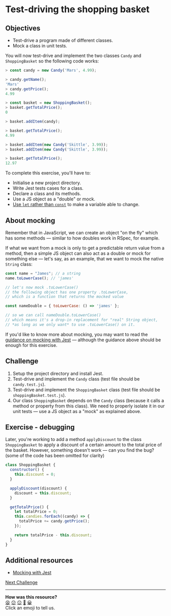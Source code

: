 # Test-driving the shopping basket

## Objectives

 * Test-drive a program made of different classes.
 * Mock a class in unit tests.

You will now test-drive and implement the two classes `Candy` and `ShoppingBasket` so the
following code works:

```javascript
> const candy = new Candy('Mars', 4.99);

> candy.getName();
'Mars'
> candy.getPrice();
4.99

> const basket = new ShoppingBasket();
> basket.getTotalPrice();
0

> basket.addItem(candy);

> basket.getTotalPrice();
4.99

> basket.addItem(new Candy('Skittle', 3.99));
> basket.addItem(new Candy('Skittle', 3.99));

> basket.getTotalPrice();
12.97
```

To complete this exercise, you'll have to:
  * Initialise a new project directory.
  * Write Jest tests cases for a class.
  * Declare a class and its methods.
  * Use a JS object as a "double" or mock.
  * [Use `let` rather than
    `const`](https://developer.mozilla.org/en-US/docs/Web/JavaScript/Reference/Statements/let)
    to make a variable able to change.

## About mocking

Remember that in JavaScript, we can create an object "on the fly" which has some methods —
similar to how doubles work in RSpec, for example.

If what we want from a mock is only to get a predictable return value from a method, then
a simple JS  object can also act as a double or mock for something else — let's say, as an
example, that we want to mock the native `String` class:

```js
const name = "James"; // a string
name.toLowerCase(); // 'james'

// let's now mock .toLowerCase()
// the following object has one property .toLowerCase,
// which is a function that returns the mocked value

const nameDouble = { toLowerCase: () => 'james' };

// so we can call nameDouble.toLowerCase()
// which means it's a drop-in replacement for "real" String object,
// *as long as we only want* to use .toLowerCase() on it.
```

If you'd like to know more about mocking, you may want to read the [guidance on mocking
with Jest](../pills/mocking_with_jest.md) — although the guidance above should be enough
for this exercise.

## Challenge

1. Setup the project directory and install Jest.
2. Test-drive and implement the `Candy` class (test file should be `candy.test.js`).
3. Test-drive and implement the `ShoppingBasket` class (test file should be
   `shoppingBasket.test.js`).
4. Our class `ShoppingBasket` depends on the `Candy` class (because it calls a method or
   property from this class). We need to properly isolate it in our unit tests — use a JS
   object as a "mock" as explained above.

## Exercise - debugging

Later, you're working to add a method `applyDiscount` to the class `ShoppingBasket` to
apply a discount of a certain amount to the total price of the basket. However, something
doesn't work — can you find the bug? (some of the code has been omitted for clarity)

```javascript
class ShoppingBasket {
  constructor() {
    this.discount = 0;
  }

  applyDiscount(discount) {
    discount = this.discount;
  }

  getTotalPrice() {
    let totalPrice = 0;
    this.candies.forEach((candy) => {
      totalPrice += candy.getPrice();
    });

    return totalPrice - this.discount;
  }
}
```

## Additional resources

 * [Mocking with Jest](../pills/mocking_with_jest.md)

[Next Challenge](04_thermostat.md)

<!-- BEGIN GENERATED SECTION DO NOT EDIT -->

---

**How was this resource?**  
[😫](https://airtable.com/shrUJ3t7KLMqVRFKR?prefill_Repository=makersacademy/javascript-fundamentals&prefill_File=challenges/03_shopping_basket.md&prefill_Sentiment=😫) [😕](https://airtable.com/shrUJ3t7KLMqVRFKR?prefill_Repository=makersacademy/javascript-fundamentals&prefill_File=challenges/03_shopping_basket.md&prefill_Sentiment=😕) [😐](https://airtable.com/shrUJ3t7KLMqVRFKR?prefill_Repository=makersacademy/javascript-fundamentals&prefill_File=challenges/03_shopping_basket.md&prefill_Sentiment=😐) [🙂](https://airtable.com/shrUJ3t7KLMqVRFKR?prefill_Repository=makersacademy/javascript-fundamentals&prefill_File=challenges/03_shopping_basket.md&prefill_Sentiment=🙂) [😀](https://airtable.com/shrUJ3t7KLMqVRFKR?prefill_Repository=makersacademy/javascript-fundamentals&prefill_File=challenges/03_shopping_basket.md&prefill_Sentiment=😀)  
Click an emoji to tell us.

<!-- END GENERATED SECTION DO NOT EDIT -->
